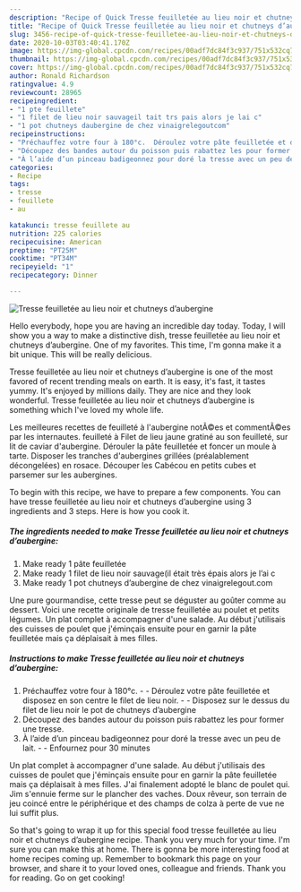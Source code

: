```yaml
---
description: "Recipe of Quick Tresse feuilletée au lieu noir et chutneys d’aubergine"
title: "Recipe of Quick Tresse feuilletée au lieu noir et chutneys d’aubergine"
slug: 3456-recipe-of-quick-tresse-feuilletee-au-lieu-noir-et-chutneys-daubergine
date: 2020-10-03T03:40:41.170Z
image: https://img-global.cpcdn.com/recipes/00adf7dc84f3c937/751x532cq70/tresse-feuilletee-au-lieu-noir-et-chutneys-daubergine-photo-principale-de-la-recette.jpg
thumbnail: https://img-global.cpcdn.com/recipes/00adf7dc84f3c937/751x532cq70/tresse-feuilletee-au-lieu-noir-et-chutneys-daubergine-photo-principale-de-la-recette.jpg
cover: https://img-global.cpcdn.com/recipes/00adf7dc84f3c937/751x532cq70/tresse-feuilletee-au-lieu-noir-et-chutneys-daubergine-photo-principale-de-la-recette.jpg
author: Ronald Richardson
ratingvalue: 4.9
reviewcount: 28965
recipeingredient:
- "1 pte feuillete"
- "1 filet de lieu noir sauvageil tait trs pais alors je lai c"
- "1 pot chutneys daubergine de chez vinaigrelegoutcom"
recipeinstructions:
- "Préchauffez votre four à 180°c.  Déroulez votre pâte feuilletée et disposez en son centre le filet de lieu noir.  Disposez sur le dessus du filet de lieu noir le pot de chutneys d’aubergine"
- "Découpez des bandes autour du poisson puis rabattez les pour former une tresse."
- "À l’aide d’un pinceau badigeonnez pour doré la tresse avec un peu de lait.  Enfournez pour 30 minutes"
categories:
- Recipe
tags:
- tresse
- feuillete
- au

katakunci: tresse feuillete au 
nutrition: 225 calories
recipecuisine: American
preptime: "PT25M"
cooktime: "PT34M"
recipeyield: "1"
recipecategory: Dinner

---
```



![Tresse feuilletée au lieu noir et chutneys d’aubergine](https://img-global.cpcdn.com/recipes/00adf7dc84f3c937/751x532cq70/tresse-feuilletee-au-lieu-noir-et-chutneys-daubergine-photo-principale-de-la-recette.jpg)

Hello everybody, hope you are having an incredible day today. Today, I will show you a way to make a distinctive dish, tresse feuilletée au lieu noir et chutneys d’aubergine. One of my favorites. This time, I'm gonna make it a bit unique. This will be really delicious.

Tresse feuilletée au lieu noir et chutneys d’aubergine is one of the most favored of recent trending meals on earth. It is easy, it's fast, it tastes yummy. It's enjoyed by millions daily. They are nice and they look wonderful. Tresse feuilletée au lieu noir et chutneys d’aubergine is something which I've loved my whole life.

Les meilleures recettes de feuilleté à l&#39;aubergine notÃ©es et commentÃ©es par les internautes. feuilleté à Filet de lieu jaune gratiné au son feuilleté, sur lit de caviar d&#39;aubergine. Dérouler la pâte feuilletée et foncer un moule à tarte. Disposer les tranches d&#39;aubergines grillées (préalablement décongelées) en rosace. Découper les Cabécou en petits cubes et parsemer sur les aubergines.


To begin with this recipe, we have to prepare a few components. You can have tresse feuilletée au lieu noir et chutneys d’aubergine using 3 ingredients and 3 steps. Here is how you cook it.

<!--inarticleads1-->

##### The ingredients needed to make Tresse feuilletée au lieu noir et chutneys d’aubergine:

1. Make ready 1 pâte feuilletée
1. Make ready 1 filet de lieu noir sauvage(il était très épais alors je l’ai c
1. Make ready 1 pot chutneys d’aubergine de chez vinaigrelegout.com


Une pure gourmandise, cette tresse peut se déguster au goûter comme au dessert. Voici une recette originale de tresse feuilletée au poulet et petits légumes. Un plat complet à accompagner d&#39;une salade. Au début j&#39;utilisais des cuisses de poulet que j&#39;éminçais ensuite pour en garnir la pâte feuilletée mais ça déplaisait à mes filles. 

<!--inarticleads2-->

##### Instructions to make Tresse feuilletée au lieu noir et chutneys d’aubergine:

1. Préchauffez votre four à 180°c. -  - Déroulez votre pâte feuilletée et disposez en son centre le filet de lieu noir. -  - Disposez sur le dessus du filet de lieu noir le pot de chutneys d’aubergine
1. Découpez des bandes autour du poisson puis rabattez les pour former une tresse.
1. À l’aide d’un pinceau badigeonnez pour doré la tresse avec un peu de lait. -  - Enfournez pour 30 minutes


Un plat complet à accompagner d&#39;une salade. Au début j&#39;utilisais des cuisses de poulet que j&#39;éminçais ensuite pour en garnir la pâte feuilletée mais ça déplaisait à mes filles. J&#39;ai finalement adopté le blanc de poulet qui. Jim s&#39;ennuie ferme sur le plancher des vaches. Doux rêveur, son terrain de jeu coincé entre le périphérique et des champs de colza à perte de vue ne lui suffit plus. 

So that's going to wrap it up for this special food tresse feuilletée au lieu noir et chutneys d’aubergine recipe. Thank you very much for your time. I'm sure you can make this at home. There is gonna be more interesting food at home recipes coming up. Remember to bookmark this page on your browser, and share it to your loved ones, colleague and friends. Thank you for reading. Go on get cooking!
